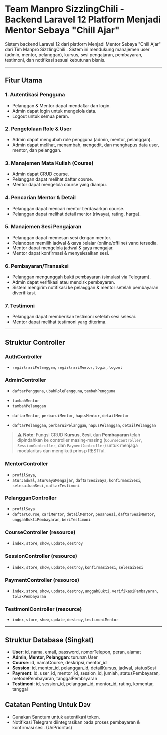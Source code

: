 # Team Manpro SizzlingChili - Backend Laravel 12 Platform Menjadi Mentor Sebaya "Chill Ajar"

Sistem backend Laravel 12 dari platform Menjadi Mentor Sebaya "Chill Ajar" dari Tim Manpro SizzlingChili . Sistem ini mendukung manajemen user (admin, mentor, pelanggan), kursus, sesi pengajaran, pembayaran, testimoni, dan notifikasi sesuai kebutuhan bisnis.

---

## Fitur Utama

### 1. Autentikasi Pengguna
- Pelanggan & Mentor dapat mendaftar dan login.
- Admin dapat login untuk mengelola data.
- Logout untuk semua peran.

### 2. Pengelolaan Role & User
- Admin dapat mengubah role pengguna (admin, mentor, pelanggan).
- Admin dapat melihat, menambah, mengedit, dan menghapus data user, mentor, dan pelanggan.

### 3. Manajemen Mata Kuliah (Course)
- Admin dapat CRUD course.
- Pelanggan dapat melihat daftar course.
- Mentor dapat mengelola course yang diampu.

### 4. Pencarian Mentor & Detail
- Pelanggan dapat mencari mentor berdasarkan course.
- Pelanggan dapat melihat detail mentor (riwayat, rating, harga).

### 5. Manajemen Sesi Pengajaran
- Pelanggan dapat memesan sesi dengan mentor.
- Pelanggan memilih jadwal & gaya belajar (online/offline) yang tersedia.
- Mentor dapat mengelola jadwal & gaya mengajar.
- Mentor dapat konfirmasi & menyelesaikan sesi.

### 6. Pembayaran/Transaksi
- Pelanggan mengunggah bukti pembayaran (simulasi via Telegram).
- Admin dapat verifikasi atau menolak pembayaran.
- Sistem mengirim notifikasi ke pelanggan & mentor setelah pembayaran diverifikasi.

### 7. Testimoni
- Pelanggan dapat memberikan testimoni setelah sesi selesai.
- Mentor dapat melihat testimoni yang diterima.

---

## Struktur Controller

### AuthController
- `registrasiPelanggan`, `registrasiMentor`, `login`, `logout`

### AdminController
<!-- Create Pelanggan, Mentor, Pelanggan & User  -->
- `daftarPengguna`, `ubahRolePengguna`, `tambahPengguna`
<!-- Validasi Kondisi Ketika Mengakses Fungsi Ini di Fungsi Bikin Akun Pengguna  -->
- `tambahMentor`
- `tambahPelanggan`
<!-- Mentor -->
- `daftarMentor`, `perbaruiMentor`, `hapusMentor`, `detailMentor`
<!-- Pelanggan -->
- `daftarPelanggan`, `perbaruiPelanggan`, `hapusPelanggan`, `detailPelanggan`

> ⚠️ **Note**: Fungsi CRUD **Kursus**, **Sesi**, dan **Pembayaran** telah dipindahkan ke controller masing-masing (`CourseController`, `SessionController`, dan `PaymentController`) untuk menjaga modularitas dan mengikuti prinsip RESTful.

### MentorController
- `profilSaya`, 
- `aturJadwal`, `aturGayaMengajar`, `daftarSesiSaya`, `konfirmasiSesi`, `selesaikanSesi`, `daftarTestimoni`

### PelangganController
- `profilSaya`
- `daftarCourse`, `cariMentor`, `detailMentor`, `pesanSesi`, `daftarSesiMentor`, `unggahBuktiPembayaran`, `beriTestimoni`

### CourseController (resource)
- `index`, `store`, `show`, `update`, `destroy`

### SessionController (resource)
- `index`, `store`, `show`, `update`, `destroy`, `konfirmasiSesi`, `selesaiSesi`

### PaymentController (resource)
- `index`, `store`, `show`, `update`, `destroy`, `unggahBukti`, `verifikasiPembayaran`, `tolakPembayaran`

### TestimoniController (resource)
- `index`, `store`, `show`, `update`, `destroy`, `testimoniMentor`

---

## Struktur Database (Singkat)
- **User**: id, nama, email, password, nomorTelepon, peran, alamat
- **Admin, Mentor, Pelanggan**: turunan User
- **Course**: id, namaCourse, deskripsi, mentor_id
- **Session**: id, mentor_id, pelanggan_id, detailKursus, jadwal, statusSesi
- **Payment**: id, user_id, mentor_id, session_id, jumlah, statusPembayaran, metodePembayaran, tanggalPembayaran
- **Testimoni**: id, session_id, pelanggan_id, mentor_id, rating, komentar, tanggal

## Catatan Penting Untuk Dev
- Gunakan Sanctum untuk autentikasi token.
- Notifikasi Telegram diintegrasikan pada proses pembayaran & konfirmasi sesi. (UnPrioritas)
